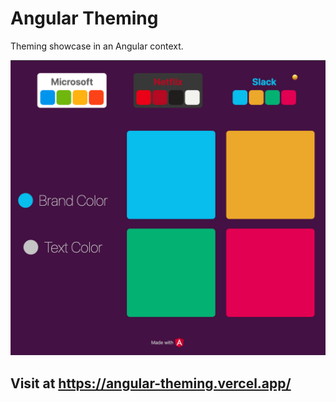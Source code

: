 # Angular Theming

Theming showcase in an Angular context.

![alt text](https://raw.githubusercontent.com/hugodemelo/angular-theming/master/src/assets/theme.png)

## Visit at https://angular-theming.vercel.app/
